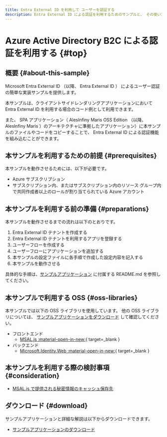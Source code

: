 ```yaml
---
title: Entra External ID を利用して ユーザーを認証する
description: Entra External ID による認証を利用するためのサンプルと、 その使い方を解説します。
---
```


# Azure Active Directory B2C による認証を利用する {#top}

## 概要 {#about-this-sample}

Microsoft Entra External ID （以降、 Entra External ID ） によるユーザー認証の簡単な実装サンプルを提供します。

本サンプルは、クライアントサイドレンダリングアプリケーションにおいて Entra External ID を利用する場合のコード例として利用できます。

<!-- textlint-disable ja-technical-writing/sentence-length -->

また、 SPA アプリケーション（ AlesInfiny Maris OSS Edition （以降、 AlesInfiny Maris ）のアーキテクチャに準拠したアプリケーション）に本サンプルのファイルやコードをコピーすることで、 Entra External ID による認証機能を組み込むことができます。

<!-- textlint-enable ja-technical-writing/sentence-length -->

## 本サンプルを利用するための前提 {#prerequisites}

本サンプルを動作させるためには、以下が必要です。

- Azure サブスクリプション
- サブスクリプション内、またはサブスクリプション内のリソース グループ内で共同作成者以上のロールが割り当てられている Azure アカウント

## 本サンプルを利用する前の準備 {#preparations}

本サンプルを動作させるまでの流れは以下のとおりです。

1. Entra External ID テナントを作成する
1. Entra External ID テナントを利用するアプリを登録する
1. ユーザーフローを作成する
1. ユーザーフローにアプリケーションを追加する
1. 本サンプルの設定ファイルに各手順で作成した設定内容を記入する
1. 本サンプルを動作させる

具体的な手順は、[サンプルアプリケーション](#download) に付属する README.md を参照してください。

## 本サンプルで利用する OSS {#oss-libraries}

本サンプルでは以下の OSS ライブラリを使用しています。
他の OSS ライブラリについては、 [サンプルアプリケーションをダウンロード](#download) して確認してください。

- フロントエンド
    - [MSAL.js :material-open-in-new:](https://www.npmjs.com/package/@azure/msal-browser){ target=_blank }
- バックエンド
    - [Microsoft.Identity.Web :material-open-in-new:](https://www.nuget.org/packages/Microsoft.Identity.Web){ target=_blank }

## 本サンプルを利用する際の検討事項 {#consideration}

- [MSAL.js で提供される秘密情報のキャッシュ保存先](./entra-external-id-consideration.md)

## ダウンロード {#download}

サンプルアプリケーションと詳細な解説は以下からダウンロードできます。

- [サンプルアプリケーションのダウンロード](../downloads/entra-external-id-auth.zip)
